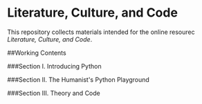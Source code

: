 # Literature, Culture, and Code
This repository collects materials intended for the online resourec *Literature, Culture, and Code*.

##Working Contents

###Section I. Introducing Python

###Section II. The Humanist's Python Playground

###Section III. Theory and Code
